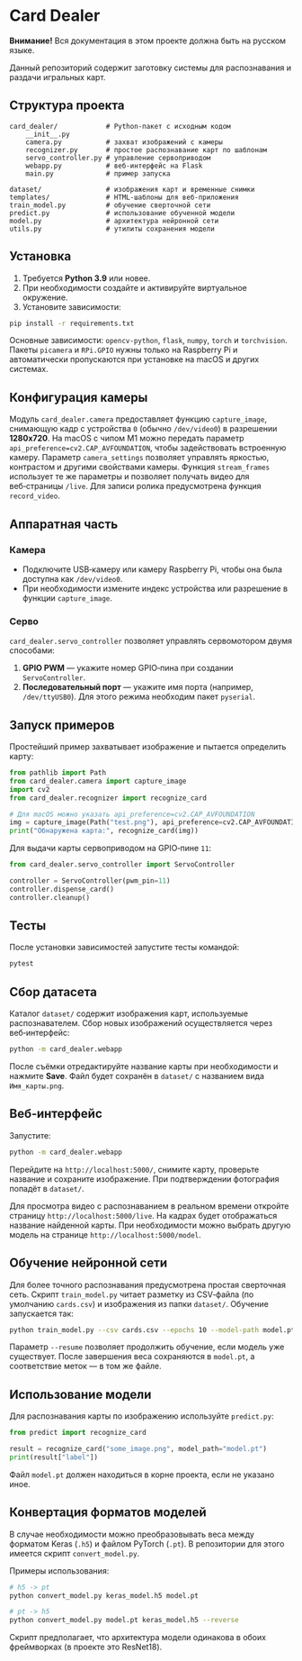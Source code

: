 # Card Dealer

**Внимание!** Вся документация в этом проекте должна быть на русском языке.

Данный репозиторий содержит заготовку системы для распознавания и раздачи игральных карт.

## Структура проекта

```
card_dealer/            # Python-пакет с исходным кодом
    __init__.py
    camera.py           # захват изображений с камеры
    recognizer.py       # простое распознавание карт по шаблонам
    servo_controller.py # управление сервоприводом
    webapp.py           # веб-интерфейс на Flask
    main.py             # пример запуска

dataset/                # изображения карт и временные снимки
templates/              # HTML-шаблоны для веб-приложения
train_model.py          # обучение сверточной сети
predict.py              # использование обученной модели
model.py                # архитектура нейронной сети
utils.py                # утилиты сохранения модели
```

## Установка

1. Требуется **Python 3.9** или новее.
2. При необходимости создайте и активируйте виртуальное окружение.
3. Установите зависимости:

```bash
pip install -r requirements.txt
```

Основные зависимости: `opencv-python`, `flask`, `numpy`, `torch` и `torchvision`.
Пакеты `picamera` и `RPi.GPIO` нужны только на Raspberry Pi и
автоматически пропускаются при установке на macOS и других системах.

## Конфигурация камеры

Модуль `card_dealer.camera` предоставляет функцию `capture_image`, снимающую кадр с устройства `0` (обычно `/dev/video0`) в разрешении **1280x720**. На macOS с чипом M1 можно передать параметр `api_preference=cv2.CAP_AVFOUNDATION`, чтобы задействовать встроенную камеру. Параметр `camera_settings` позволяет управлять яркостью, контрастом и другими свойствами камеры.
Функция `stream_frames` использует те же параметры и позволяет получать видео для веб‑страницы `/live`. Для записи ролика предусмотрена функция `record_video`.

## Аппаратная часть

### Камера

- Подключите USB‑камеру или камеру Raspberry Pi, чтобы она была доступна как `/dev/video0`.
- При необходимости измените индекс устройства или разрешение в функции `capture_image`.

### Серво

`card_dealer.servo_controller` позволяет управлять сервомотором двумя способами:

1. **GPIO PWM** — укажите номер GPIO‑пина при создании `ServoController`.
2. **Последовательный порт** — укажите имя порта (например, `/dev/ttyUSB0`).
   Для этого режима необходим пакет `pyserial`.

## Запуск примеров

Простейший пример захватывает изображение и пытается определить карту:

```python
from pathlib import Path
from card_dealer.camera import capture_image
import cv2
from card_dealer.recognizer import recognize_card

# Для macOS можно указать api_preference=cv2.CAP_AVFOUNDATION
img = capture_image(Path("test.png"), api_preference=cv2.CAP_AVFOUNDATION)
print("Обнаружена карта:", recognize_card(img))
```

Для выдачи карты сервоприводом на GPIO‑пине `11`:

```python
from card_dealer.servo_controller import ServoController

controller = ServoController(pwm_pin=11)
controller.dispense_card()
controller.cleanup()
```

## Тесты

После установки зависимостей запустите тесты командой:

```bash
pytest
```

## Сбор датасета

Каталог `dataset/` содержит изображения карт, используемые распознавателем. Сбор новых изображений осуществляется через веб‑интерфейс:

```bash
python -m card_dealer.webapp
```

После съёмки отредактируйте название карты при необходимости и нажмите **Save**. Файл будет сохранён в `dataset/` с названием вида `Имя_карты.png`.

## Веб‑интерфейс

Запустите:

```bash
python -m card_dealer.webapp
```

Перейдите на `http://localhost:5000/`, снимите карту, проверьте название и сохраните изображение. При подтверждении фотография попадёт в `dataset/`.

Для просмотра видео с распознаванием в реальном времени откройте страницу
`http://localhost:5000/live`. На кадрах будет отображаться название найденной
карты. При необходимости можно выбрать другую модель на странице
`http://localhost:5000/model`.

## Обучение нейронной сети

Для более точного распознавания предусмотрена простая сверточная сеть. Скрипт `train_model.py` читает разметку из CSV‑файла (по умолчанию `cards.csv`) и изображения из папки `dataset/`. Обучение запускается так:

```bash
python train_model.py --csv cards.csv --epochs 10 --model-path model.pt
```

Параметр `--resume` позволяет продолжить обучение, если модель уже существует. После завершения веса сохраняются в `model.pt`, а соответствие меток — в том же файле.

## Использование модели

Для распознавания карты по изображению используйте `predict.py`:

```python
from predict import recognize_card

result = recognize_card("some_image.png", model_path="model.pt")
print(result["label"])
```

Файл `model.pt` должен находиться в корне проекта, если не указано иное.


## Конвертация форматов моделей

В случае необходимости можно преобразовывать веса между форматом Keras (`.h5`)
и файлом PyTorch (`.pt`). В репозитории для этого имеется скрипт
`convert_model.py`.

Примеры использования:

```bash
# h5 -> pt
python convert_model.py keras_model.h5 model.pt

# pt -> h5
python convert_model.py model.pt keras_model.h5 --reverse
```

Скрипт предполагает, что архитектура модели одинакова в обоих фреймворках
(в проекте это ResNet18).
